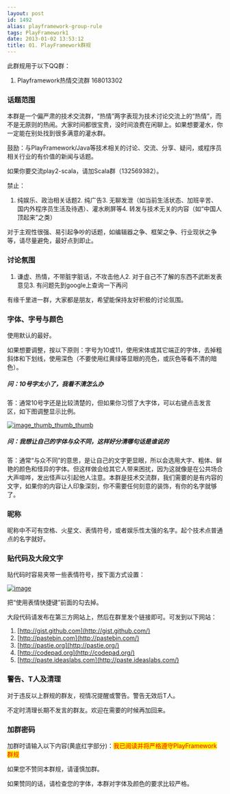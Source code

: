 ```yaml
---
layout: post
id: 1492
alias: playframework-group-rule
tags: PlayFramework1
date: 2013-01-02 13:53:12
title: 01. PlayFramework群规
---
```


此群规用于以下QQ群：

1.  Playframework热情交流群 168013302

### 话题范围

本群是一个偏严肃的技术交流群，“热情”两字表现为技术讨论交流上的“热情”，而不是无原则的热闹。大家时间都很宝贵，没时间浪费在闲聊上。如果想要灌水，你一定能在别处找到很多满意的灌水群。

鼓励：与PlayFramework/Java等技术相关的讨论、交流、分享、疑问，或程序员相关行业的有价值的新闻与话题。

如果你要交流play2-scala，请加Scala群（132569382）。

禁止：

1.  纯娱乐、政治相关话题2.  纯广告3.  无聊发泄（如当前生活状态、加班辛苦、国内外程序员生活及待遇）、灌水刷屏等4.  转发与技术无关的内容（如“中国人顶起来”之类）

对于主观性很强、易引起争吵的话题，如编辑器之争、框架之争、行业现状之争等，请尽量避免，最好点到即止。

### 讨论氛围

1.  谦虚、热情，不带脏字脏话，不攻击他人2.  对于自己不了解的东西不武断发表意见3.  有问题先到google上查询一下再问

有缘千里进一群，大家都是朋友，希望能保持友好积极的讨论氛围。

### 字体、字号与颜色

使用默认的最好。

如果想要调整，按以下原则：字号为10或11，使用宋体或其它端正的字体，去掉粗斜体和下划线，使用深色（不要使用红黄绿等显眼的亮色，或灰色等看不清的暗色）。

##### 问：10号字太小了，我看不清怎么办

答：通常10号字还是比较清楚的，但如果你习惯了大字体，可以右键点击发言区，如下图调整显示比例。

[![image_thumb_thumb_thumb](http://freewind.me/wp-content/uploads/2012/10/image_thumb_thumb_thumb_thumb.png "image_thumb_thumb_thumb")](http://freewind.me/wp-content/uploads/2012/10/image_thumb_thumb_thumb1.png)

##### 问：我想让自己的字体与众不同，这样好分清哪句话是谁说的

答：通常“与众不同”的意思，是让自己的文字更显眼，所以会选用大字、粗体、鲜艳的颜色和怪异的字体。但这样做会给其它人带来困扰，因为这就像是在公共场合大声喧哗，发出怪声以引起他人注意。本群是技术交流群，我们需要的是有内容的文字，如果你的内容让人印象深刻，你不需要任何刻意的装饰，有你的名字就够了。

### 昵称

昵称中不可有空格、火星文、表情符号，或者娱乐性太强的名字。起个技术点普通点的名字就好。

### 贴代码及大段文字

贴代码时容易夹带一些表情符号，按下面方式设置：

[![image](http://freewind.me/wp-content/uploads/2012/10/image_thumb4.png "image")](http://freewind.me/wp-content/uploads/2012/10/image3.png)

把“使用表情快捷键”前面的勾去掉。

大段代码请发布在第三方网站上，然后在群里发个链接即可。可发到以下网站：

1.  [http://gist.github.com](http://gist.github.com/)
2.  [http://pastebin.com](http://pastebin.com/)
3.  [http://pastie.org](http://pastie.org/)
4.  [http://codepad.org](http://codepad.org/)
5.  [http://paste.ideaslabs.com](http://paste.ideaslabs.com/)

### 警告、T人及清理

对于违反以上群规的群友，视情况提醒或警告。警告无效后T人。

不定时清理长期不发言的群友。欢迎在需要的时候再加回来。

### 加群密码

加群时请输入以下内容(黄底红字部分)：<font style="background-color: #ffff00" color="#ff0000">我已阅读并将严格遵守PlayFramework群规</font>

如果您不赞同本群规，请谨慎加群。

如果赞同的话，请检查您的字体，本群对字体及颜色的要求比较严格。
